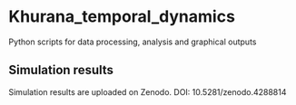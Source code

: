 # Khurana_temporal_dynamics
Python scripts for data processing, analysis and graphical outputs

## Simulation results
Simulation results are uploaded on Zenodo.
DOI: 10.5281/zenodo.4288814